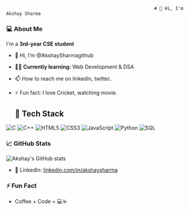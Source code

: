                                                             # 👋 Hi, I'm Akshay Sharma

### 💻 About Me
  I'm a **3rd-year CSE student**
- 👋 Hi, I’m @AkshaySharmagithub
- 👀🌱 **Currently learning:** Web Development & DSA 
- 📫 How to reach me on linkedin, twitter..
- ⚡ Fun fact: I love Cricket, watching movie.

  ## 🚀 Tech Stack

 ![C](https://img.shields.io/badge/C-A8B9CC?style=for-the-badge&logo=c&logoColor=white)
 ![C++](https://img.shields.io/badge/C++-00599C?style=for-the-badge&logo=cplusplus&logoColor=white)
 ![HTML5](https://img.shields.io/badge/HTML5-E34F26?style=for-the-badge&logo=html5&logoColor=white)
 ![CSS3](https://img.shields.io/badge/CSS3-1572B6?style=for-the-badge&logo=css3&logoColor=white)
 ![JavaScript](https://img.shields.io/badge/JavaScript-F7DF1E?style=for-the-badge&logo=javascript&logoColor=black)
 ![Python](https://img.shields.io/badge/Python-3776AB?style=for-the-badge&logo=python&logoColor=white)
 ![SQL](https://img.shields.io/badge/SQL-003B57?style=for-the-badge&logo=databricks&logoColor=white)


 ### 📈 GitHub Stats

![Akshay's GitHub stats](https://github-readme-stats.vercel.app/api?username=yourusername&show_icons=true&theme=radical)
- 🔗 LinkedIn: [linkedin.com/in/akshaysharma](https://www.linkedin.com/in/akshaysharma/) 





### ⚡ Fun Fact

- Coffee + Code = 💻☕

 
